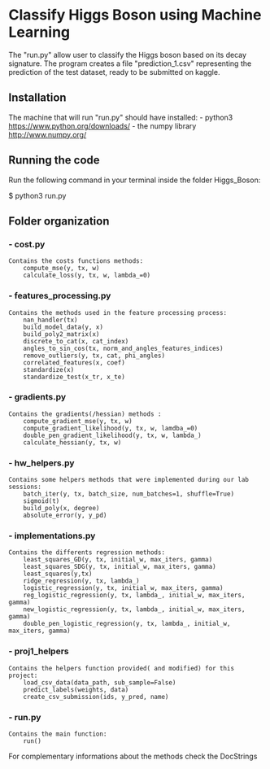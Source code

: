 # Classify Higgs Boson using Machine Learning

The "run.py" allow user to classify the Higgs boson based on its decay signature.
The program creates a file "prediction_1.csv" representing the prediction of the test dataset, ready to be submitted on kaggle.

## Installation

The machine that will run "run.py" should have installed:
		- python3 https://www.python.org/downloads/
		- the numpy library  http://www.numpy.org/

## Running the code

Run the following command in your terminal inside the folder Higgs_Boson:

$ python3 run.py

## Folder organization

### - cost.py
	Contains the costs functions methods:
		compute_mse(y, tx, w)
		calculate_loss(y, tx, w, lambda_=0)

### - features_processing.py
	Contains the methods used in the feature processing process:
		nan_handler(tx)
		build_model_data(y, x)
		build_poly2_matrix(x)
		discrete_to_cat(x, cat_index)
		angles_to_sin_cos(tx, norm_and_angles_features_indices)
		remove_outliers(y, tx, cat, phi_angles)
		correlated_features(x, coef)
		standardize(x)
		standardize_test(x_tr, x_te)
### - gradients.py
	Contains the gradients(/hessian) methods :
		compute_gradient_mse(y, tx, w)
		compute_gradient_likelihood(y, tx, w, lamdba_=0)
		double_pen_gradient_likelihood(y, tx, w, lambda_)
		calculate_hessian(y, tx, w)
### - hw_helpers.py
	Contains some helpers methods that were implemented during our lab sessions:
		batch_iter(y, tx, batch_size, num_batches=1, shuffle=True)
		sigmoid(t)
		build_poly(x, degree)
		absolute_error(y, y_pd)
### - implementations.py
	Contains the differents regression methods:
		least_squares_GD(y, tx, initial_w, max_iters, gamma)
		least_squares_SDG(y, tx, initial_w, max_iters, gamma)
		least_squares(y,tx)
		ridge_regression(y, tx, lambda_)
		logistic_regression(y, tx, initial_w, max_iters, gamma)
		reg_logistic_regression(y, tx, lambda_, initial_w, max_iters, gamma)
		new_logistic_regression(y, tx, lambda_, initial_w, max_iters, gamma)
		double_pen_logistic_regression(y, tx, lambda_, initial_w, max_iters, gamma)
### - proj1_helpers
	Contains the helpers function provided( and modified) for this project:
		load_csv_data(data_path, sub_sample=False)
		predict_labels(weights, data)
		create_csv_submission(ids, y_pred, name)
### - run.py
	Contains the main function:
		run()

For complementary informations about the methods check the DocStrings
